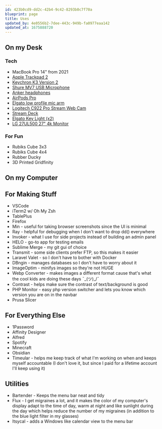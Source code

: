 ```yaml
---
id: 423b0cd9-dd2c-42b4-9c42-8293b0c7f70a
blueprint: page
title: Uses
updated_by: 4e0556b2-7dee-443c-949b-fa0977eaa142
updated_at: 1675888720
---
```

## On my Desk

### Tech

- MacBook Pro 14" from 2021
- [Apple Trackpad 2](https://www.amazon.com/Apple-Magic-Trackpad-MJ2R2LL-Refurbished/dp/B07T7ZW371/ref=sr_1_3)
- [Keychron K3 Version 2](https://www.amazon.com/gp/product/B08LSGDS7B/ref=ppx_yo_dt_b_search_asin_title)
- [Shure MV7 USB Microphone](https://www.amazon.com/Shure-Microphone-Podcasting-Voice-Isolating-Technology/dp/B08G7RG9ML/ref=sr_1_4)
- [Anker headphones](https://www.amazon.com/gp/product/B092J2RWHR/ref=ppx_yo_dt_b_search_asin_title)
- [AirPods Pro](https://www.amazon.com/Apple-MLWK3AM-A-AirPods-Pro/dp/B09JQMJHXY/ref=sr_1_5)
- [Elgato low profile mic arm](https://www.amazon.com/Elgato-Wave-Mic-Arm-Microphone/dp/B097376LKF/ref=sr_1_4)
- [Logitech C922 Pro Stream Web Cam](https://www.amazon.com/Logitech-C922x-Pro-Stream-Webcam/dp/B01LXCDPPK/ref=sr_1_4)
- [Stream Deck](https://www.amazon.com/Controller-Authorized-Distributor-Manufacturer-Warranty/dp/B06W2KLM3S/ref=sr_1_4)
- [Elgato Key Light (x2)](https://www.amazon.com/Elgato-Key-Light-Professional-App-Enabled/dp/B07L755X9G/ref=sr_1_3)
- [LG 27UL500 27" 4k Monitor](https://www.amazon.com/LG-27UL500-W-27-Inch-Freesync-Technology/dp/B07PGL2WVS/ref=sr_1_4)

### For Fun

- Rubiks Cube 3x3
- Rubiks Cube 4x4
- Rubber Ducky
- 3D Printed Gridfinity

## On my Computer

## For Making Stuff

- VSCode
- iTerm2 w/ Oh My Zsh
- TablePlus
- Firefox
- Min - useful for taking browser screenshots since the UI is minimal
- Ray - helpful for debugging when I don't want to drop dd() everywhere
- Invoker - what I use for side projects instead of building an admin panel
- HELO - go-to app for testing emails
- Sublime Merge - my git gui of choice
- Transmit - some side clients prefer FTP, so this makes it easier
- Laravel Valet - so I don't have to bother with Docker
- DBngin - manages databases so I don't have to worry about it
- ImageOptim - minifys images so they're not HUGE
- Webp Converter -  makes images a different format cause that's what the cool kids are doing these days ¯\_(ツ)_/¯
- Contrast - helps make sure the contrast of text/background is good
- PHP Monitor - easy php version switcher and lets you know which version you are on in the navbar
- Prusa Slicer

## For Everything Else

- 1Password
- Affinity Designer
- Alfred
- Spotify
- Minecraft
- Obsidian
- Timeular - helps me keep track of what I'm working on when and keeps myself accountable (I don't love it, but since I paid for a lifetime account I'll keep using it)

## Utilities

- Bartender - Keeps the menu bar neat and tidy
- Flux - I get migraines a lot, and it makes the color of my computer's display adapt to the time of day, warm at night and like sunlight during the day which helps reduce the number of my migraines (in addition to the blue light filter in my glasses)
- Itsycal - adds a Windows like calendar view to the menu bar
